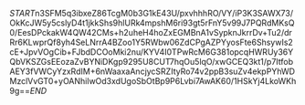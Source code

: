 $START$n3SFM5q3ibxeZ86TcgM0b3G1kE43U/pxvhhhRO/VY/iP3K3SAWX73/OkKcJW5y5cslyD4t1jkkShs9hlURk4mpshM6ri93gt5rFnY5v99J7PQRdMKsQ0/EesDPckakW4QW42CMs+h2uheH4hoZxEGMBnA1vSypknJkrrDv+Tu2/drRr6KLwprQf8yh4SeLNrrA4BZoo1Y5RWbw06ZdCPgAZPYyosFte6ShsywIs2cE+JpvVOgCib+FJbdDCOoMki2nu/KYV4I0TPwRcM6G381opcqHWRUy36YQbVKSZGsEEozaZvBYNiDKgp9295U8CUT7hqOu5lqO/xwGCEQ3kt1/p7ItfobAEY3fVWCyYzxRdIM+6nWaaxaAncjycSRZItyRo74v2ppB3suZv4ekpPYhWDMzclVvGT0+yOANhilwOd3xdUgoSbOtBp9P6Lvbi7AwAK60/1HSkYj4LkoWKh9g==$END$